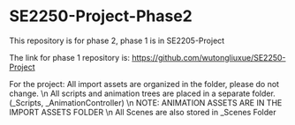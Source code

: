 # SE2250-Project-Phase2
This repository is for phase 2, phase 1 is in SE2205-Project

The link for phase 1 repository is: https://github.com/wutongliuxue/SE2250-Project 

For the project: All import assets are organized in the folder, please do not change.
                 \n
                 All scripts and animation trees are placed in a separate folder. (_Scripts, _AnimationController) 
                 \n
                 NOTE: ANIMATION ASSETS ARE IN THE IMPORT ASSETS FOLDER 
                 \n
                 All Scenes are also stored in _Scenes Folder 
                 
                 
